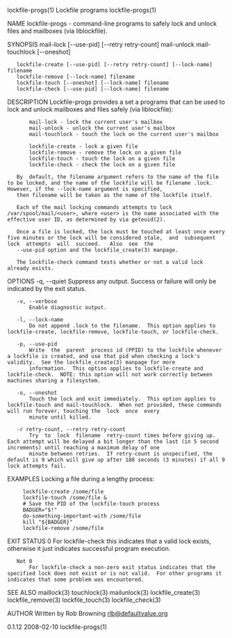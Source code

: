 lockfile-progs(1)                                                                      Lockfile programs                                                                      lockfile-progs(1)

NAME
       lockfile-progs - command-line programs to safely lock and unlock files and mailboxes (via liblockfile).

SYNOPSIS
       mail-lock [--use-pid] [--retry retry-count]
       mail-unlock
       mail-touchlock [--oneshot]

       lockfile-create [--use-pid] [--retry retry-count] [--lock-name] filename
       lockfile-remove [--lock-name] filename
       lockfile-touch [--oneshot] [--lock-name] filename
       lockfile-check [--use-pid] [--lock-name] filename

DESCRIPTION
       Lockfile-progs provides a set a programs that can be used to lock and unlock mailboxes and files safely (via liblockfile):

           mail-lock - lock the current user's mailbox
           mail-unlock - unlock the current user's mailbox
           mail-touchlock - touch the lock on the current user's mailbox

           lockfile-create - lock a given file
           lockfile-remove - remove the lock on a given file
           lockfile-touch - touch the lock on a given file
           lockfile-check - check the lock on a given file

       By  default, the filename argument refers to the name of the file to be locked, and the name of the lockfile will be filename .lock.  However, if the --lock-name argument is specified,
       then filename will be taken as the name of the lockfile itself.

       Each of the mail locking commands attempts to lock /var/spool/mail/<user>, where <user> is the name associated with the effective user ID, as determined by via geteuid(2).

       Once a file is locked, the lock must be touched at least once every five minutes or the lock will be considered stale,  and  subsequent  lock  attempts  will  succeed.   Also  see  the
       --use-pid option and the lockfile_create(3) manpage.

       The lockfile-check command tests whether or not a valid lock already exists.

OPTIONS
       -q, --quiet
           Suppress any output.  Success or failure will only be indicated by the exit status.

       -v, --verbose
           Enable diagnostic output.

       -l, --lock-name
           Do not append .lock to the filename.  This option applies to lockfile-create, lockfile-remove, lockfile-touch, or lockfile-check.

       -p, --use-pid
           Write  the  parent  process id (PPID) to the lockfile whenever a lockfile is created, and use that pid when checking a lock's validity.  See the lockfile_create(3) manpage for more
           information.  This option applies to lockfile-create and lockfile-check.  NOTE: this option will not work correctly between machines sharing a filesystem.

       -o, --oneshot
           Touch the lock and exit immediately.  This option applies to lockfile-touch and mail-touchlock.  When not provided, these commands will run forever, touching the  lock  once  every
           minute until killed.

       -r retry-count, --retry retry-count
           Try  to  lock  filename  retry-count times before giving up.  Each attempt will be delayed a bit longer than the last (in 5 second increments) until reaching a maximum delay of one
           minute between retries.  If retry-count is unspecified, the default is 9 which will give up after 180 seconds (3 minutes) if all 9 lock attempts fail.

EXAMPLES
       Locking a file during a lengthy process:

         lockfile-create /some/file
         lockfile-touch /some/file &
         # Save the PID of the lockfile-touch process
         BADGER="$!"
         do-something-important-with /some/file
         kill "${BADGER}"
         lockfile-remove /some/file

EXIT STATUS
       0
           For lockfile-check this indicates that a valid lock exists, otherwise it just indicates successful program execution.

       Not 0
           For lockfile-check a non-zero exit status indicates that the specified lock does not exist or is not valid.  For other programs it indicates that some problem was encountered.

SEE ALSO
       maillock(3)
       touchlock(3)
       mailunlock(3)
       lockfile_create(3)
       lockfile_remove(3)
       lockfile_touch(3)
       lockfile_check(3)

AUTHOR
       Written by Rob Browning <rlb@defaultvalue.org>

0.1.12                                                                                     2008-02-10                                                                         lockfile-progs(1)
